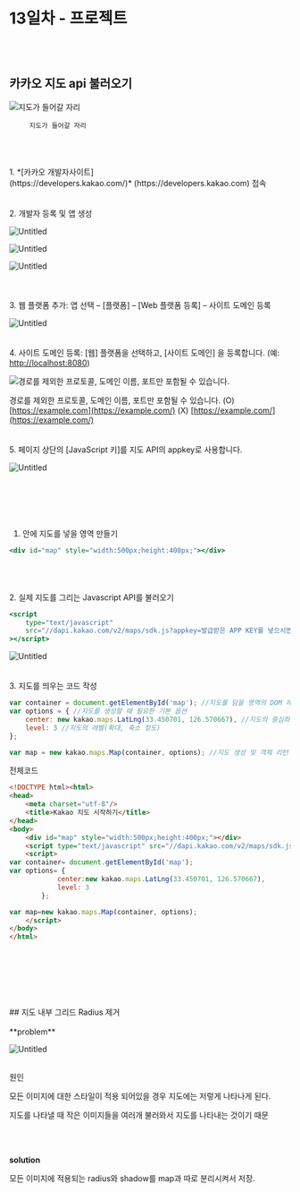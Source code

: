 
# 13일차 - 프로젝트    
<br/>
<br/>    

## 카카오 지도 api 불러오기

![지도가 들어갈 자리](img/240522/0.png)

         지도가 들어갈 자리
<br/>
<br/>
<br/>
1. *[카카오 개발자사이트](https://developers.kakao.com/)* (https://developers.kakao.com) 접속
<br/>
<br/>
<br/>   
2. 개발자 등록 및 앱 생성

![Untitled](img/240522/1.png)

![Untitled](img/240522/2.png)

![Untitled](img/240522/3.png)
<br/>
<br/>
<br/>   
3. 웹 플랫폼 추가: 앱 선택 – [플랫폼] – [Web 플랫폼 등록] – 사이트 도메인 등록

![Untitled](img/240522/4.png)
<br/>
<br/>
<br/>
4. 사이트 도메인 등록: [웹] 플랫폼을 선택하고, [사이트 도메인] 을 등록합니다. (예: [http://localhost:8080](http://localhost:8080/))

![경로를 제외한 프로토콜, 도메인 이름, 포트만 포함될 수 있습니다.](img/240522/5.png)

경로를 제외한 프로토콜, 도메인 이름, 포트만 포함될 수 있습니다. 
(O) [https://example.com](https://example.com/)             (X) [https://example.com/](https://example.com/)
<br/>
<br/>
<br/>
5. 페이지 상단의 [JavaScript 키]를 지도 API의 appkey로 사용합니다.

![Untitled](img/240522/6.png)
<br/>
<br/>
<br/><br/>
<br/>
<br/>
1. <body> 안에 지도를 넣을 영역 만들기

```jsx
<div id="map" style="width:500px;height:400px;"></div>
```
<br/>
<br/>
<br/>
2. 실제 지도를 그리는 Javascript API를 불러오기

```jsx
<script 
	type="text/javascript" 
	src="//dapi.kakao.com/v2/maps/sdk.js?appkey=발급받은 APP KEY를 넣으시면 됩니다."
></script>
```

![Untitled](img/240522/6.png)
<br/>
<br/>
<br/>
3. 지도를 띄우는 코드 작성

```jsx
var container = document.getElementById('map'); //지도를 담을 영역의 DOM 레퍼런스
var options = { //지도를 생성할 때 필요한 기본 옵션
	center: new kakao.maps.LatLng(33.450701, 126.570667), //지도의 중심좌표.
	level: 3 //지도의 레벨(확대, 축소 정도)
};

var map = new kakao.maps.Map(container, options); //지도 생성 및 객체 리턴
```

전체코드

```html
<!DOCTYPE html><html>
<head>
	<meta charset="utf-8"/>
	<title>Kakao 지도 시작하기</title>
</head>
<body>
	<div id="map" style="width:500px;height:400px;"></div>
	<script type="text/javascript" src="//dapi.kakao.com/v2/maps/sdk.js?appkey=발급받은 APP KEY를 넣으시면 됩니다."></script>
	<script>
var container= document.getElementById('map');
var options= {
			center:new kakao.maps.LatLng(33.450701, 126.570667),
			level: 3
		};

var map=new kakao.maps.Map(container, options);
	</script>
</body>
</html>
```
<br/>
<br/>
<br/><br/>
<br/>
<br/>
## 지도 내부 그리드 Radius 제거
<br/>
<br/>
**problem**
     
   
![Untitled](img/240522/7.png)
<br/>
<br/>


원인

모든 이미지에 대한 스타일이 적용 되어있을 경우 지도에는 저렇게 나타나게 된다. 

지도를 나타낼 때 작은 이미지들을 여러개 불러와서 지도를 나타내는 것이기 때문

<br/>
<br/>


**solution**

모든 이미지에 적용되는 radius와 shadow를 map과 따로 분리시켜서 저장.
